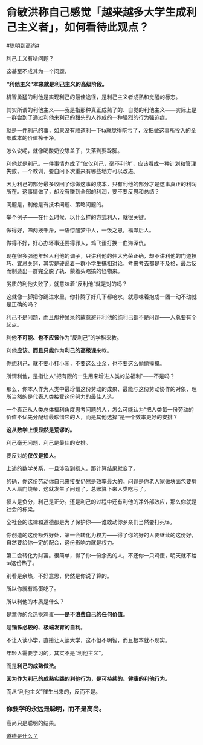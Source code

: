 # 俞敏洪称自己感觉「越来越多大学生成利己主义者」，如何看待此观点？

\#聪明到高尚#

利己主义有啥问题？

这甚至不成其为一个问题。

**“利他主义”本来就是利己主义的高级阶段。**

机智勇猛的利他是实现利己的最佳途径，是利己主义者成熟和觉醒的标志。

其实所谓的利他主义——我是指那种真正成熟了的、自觉的利他主义——实际上是一群尝到了通过利他来利己的甜头的人养成的一种强烈的行为强迫症。

就是一件利己的事，如果没有顺道利一下ta就觉得吃亏了，没把做这事所投入的全部成本的价值榨干净。

怎么说呢，就像喝酸奶没舔盖子，失落到要跺脚。

利他就是利己。一件事情办成了“仅仅利己，毫不利他”，应该看成一种计划和管理失败、一个教训，要自问下次重来有哪些地方可以改进。

因为利己的部分最多收回了你做这事的成本，只有利他的部分才是这事真正的利润所在。这事情做了，却没有赚到全部的利润，要不要反思和总结？

问题是，利他是有技术问题、策略问题的。

举个例子——在什么时候，以什么样的方式利人，就很关键。

做得好，四两拨千斤，一语惊醒梦中人，一饭之恩，福泽后人。

做得不好，好心办坏事还要得罪人，鸡飞蛋打换一血海深仇。



现在很多强迫年轻人利他的调子，只讲利他的伟大光荣正确，却不讲利他的门道技巧、宜忌关窍，其实是硬逼着一群小学生搞相对论，考来考去都是不及格，最后反而制造出一群完全脱了轨、蒙着头瞎搞的怪物来。

劣质的利他失败了，就意味着“反利他”就是对的吗？

这就像一脚把你踢进水里，你扑腾了好几下都呛水，就意味着抱成一团一动不动就是正确的吗？

利己不是问题，而且那种呆呆的故意避开利他的纯利己都不是问题——人总要有个起点。

利他**不可能、也不应该**作为“反利己”的学科来教。

利他**应该、而且只能**作为**利己的高级课**来教。

你想利己，就不要小打小闹，不要这么业余，也不要这么偷偷摸摸。

所谓利他，是指让人“把有限的一生用来增进人类的总福利”——不是吗？

那么，你本人作为人类中最珍惜这份劳动的成果、最能与这份劳动协作的对象，理所当然的是代表人类接受这份努力的最佳人选。

一个真正从人类总体福利角度思考问题的人，怎么可能认为“把人类每一份劳动的价值不优先分配给最珍惜它的人，而是其他选择”是一个效率更好的安排？

**这从数学上很显然是荒谬的。**

利己毫无问题，利己是最佳的安排。

要反对的**仅仅是损人**。

上述的数学关系，一旦涉及到损人，那计算结果就变了。

的确，你这份劳动你自己来接受仍然是效率最大的。问题是你老人家做块面包要劈人人扇门烧柴，这就发生了问题了，总账算下来人类吃亏了。

损人是负分，利己是正分。还是利己的过程中还有利他的净外部效应，那么你就是社会的栋梁。

全社会的法律和道德都是为了保护你——谁敢动你乡亲们当然要打死ta。

你创造的这份额外好处，第一会转化为权力——得了你的好的人要继续的这份好，自然要给你一定的配合，这份影响力就是权力。

第二会转化为财富。很简单，得了你一份余热的人，不还你一只鸡蛋，明天就不给ta这份热了。

别看是余热，不好意思，仍然是你说了算的。

所以你就有鸡蛋吃了。

所以利他的本质是什么？

是拿你的余热换鸡蛋——**是不浪费自己的任何价值。**

是**锱铢必较的、极端发育的自利**。



不让人读小学，直接让人读大学，这不但不明智，而且根本就不现实。

年轻人需要学习的，其实不是“利他主义”。

而是**利己的成熟做法。**

**因为作为利己的成熟实践的利他行为，是可持续的、健康的利他行为。**

而从“利他主义”催生出来的，反而不是。



### **你要学的永远是聪明，而不是高尚。**



高尚只是聪明的结果。

[道德是什么？](https://www.zhihu.com/question/30536604/answer/1867200559)

